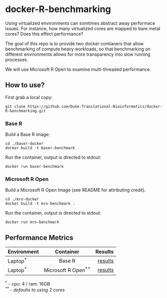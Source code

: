 # docker-R-benchmarking
Using virtualized environments can somtimes abstract away performace issues. For
instance, how many virtualized cores are mapped to bare metal cores? Does this effect
performance?  

The goal of this repo is to provide two docker contianers that allow benchmarking
of compute heavy workloads, so that benchmarking on different environments allows for 
more transparency into slow running processes.

We will use Microsoft R Open to examine multi-threaded performance.


## How to use?
First grab a local copy:
```
git clone https://github.com/Duke-Translational-Bioinformatics/docker-R-benchmarking.git
```
### Base R
Build a Base R image:
```
cd ./baser-docker
docker build -t baser-benchmark .
```
Run the container, output is directed to stdout:
```
docker run baser-benchmark
```

### Microsoft R Open
Build a Microsoft R Open Image (see README for attributing credit).
```
cd ./mro-docker
docker build -t mro-benchmark .
```
Run the container, output is directed to stdout:
```
docker run mro-benchmark
```

## Performance Metrics
| Environment   | Container     | Results  |
| ------------- |:-------------:| -----:|
| Laptop<sup>*</sup>        | Base R        | [results](results/laptop_baser.txt) |
| Laptop<sup>*</sup>        | Microsoft R Open<sup>**</sup>      |   [results](results/laptop_mro.txt) |

<sup>*</sup> - cpu: 4 / ram: 16GB  
<sup>**</sup> - *defaults to using 2 cores*

